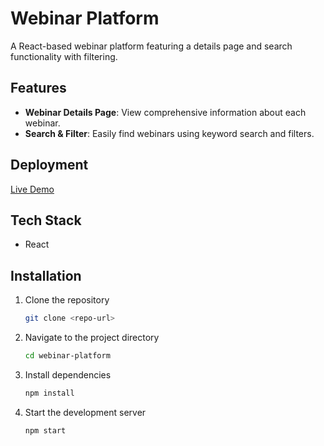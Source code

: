 # Webinar Platform

A React-based webinar platform featuring a details page and search functionality with filtering.

## Features
- **Webinar Details Page**: View comprehensive information about each webinar.
- **Search & Filter**: Easily find webinars using keyword search and filters.

## Deployment
[Live Demo](https://brilliant-toffee-af6080.netlify.app/)

## Tech Stack
- React

## Installation
1. Clone the repository
   ```sh
   git clone <repo-url>
   ```
2. Navigate to the project directory
   ```sh
   cd webinar-platform
   ```
3. Install dependencies
   ```sh
   npm install
   ```
4. Start the development server
   ```sh
   npm start
   ```
